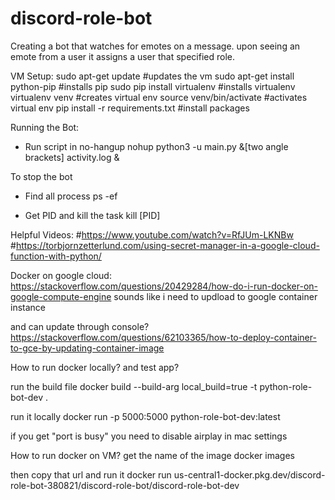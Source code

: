 # discord-role-bot
Creating a bot that watches for emotes on a message. upon seeing an emote from a user it assigns a user that specified role.


VM Setup:
sudo apt-get update #updates the vm
sudo apt-get install python-pip #installs pip
sudo pip install virtualenv #installs virtualenv
virtualenv venv #creates virtual env
source venv/bin/activate #activates virtual env
pip install -r requirements.txt #install packages


Running the Bot:
* Run script in no-hangup
nohup python3 -u main.py &[two angle brackets] activity.log &

To stop the bot
* Find all process
ps -ef

* Get PID and kill the task
kill [PID]



Helpful Videos:
#https://www.youtube.com/watch?v=RfJUm-LKNBw
#https://torbjornzetterlund.com/using-secret-manager-in-a-google-cloud-function-with-python/




Docker on google cloud:
https://stackoverflow.com/questions/20429284/how-do-i-run-docker-on-google-compute-engine
sounds like i need to updload to google container instance

and can update through console?
https://stackoverflow.com/questions/62103365/how-to-deploy-container-to-gce-by-updating-container-image




How to run docker locally? and test app?

run the build file
docker build --build-arg local_build=true -t python-role-bot-dev .

run it locally
docker run -p 5000:5000 python-role-bot-dev:latest

if you get "port is busy" you need to disable airplay in mac settings



How to run docker on VM? 
get the name of the image
docker images

then copy that url and run it
docker run us-central1-docker.pkg.dev/discord-role-bot-380821/discord-role-bot/discord-role-bot-dev